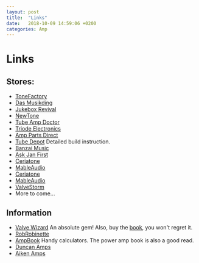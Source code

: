 ```yaml
---
layout: post
title:  "Links"
date:   2018-10-09 14:59:06 +0200
categories: Amp
---
```


# Links

## Stores:
- [ToneFactory](http://www.tonefactory.nl)
- [Das Musikding](https://www.musikding.de/)
- [Jukebox Revival](https://www.jukebox-revival.eu)
- [NewTone](http://www.newtone-online.nl/)
- [Tube Amp Doctor](http://www.tubeampdoctor.com/)
- [Triode Electronics](http://triodeelectronics.com/)
- [Amp Parts Direct](http://shop.amppartsdirect.com/)
- [Tube Depot](https://www.tubedepot.com/) Detailed build instruction.
- [Banzai Music](https://www.banzaimusic.com/)
- [Ask Jan First](http://www.askjanfirst.de)
- [Ceriatone](http://www.ceriatone.com/)
- [MableAudio](http://www.mableaudio.com/en/)
- [Ceriatone](http://www.ceriatone.com/)
- [MableAudio](http://www.mableaudio.com/en/)
- [ValveStorm](http://valvestorm.com/)
- More to come...

## Information
- [Valve Wizard](http://www.valvewizard.co.uk/) An absolute gem! Also, buy the [book](http://www.valvewizard.co.uk/Book1.html), you won't regret it.
- [RobRobinette](https://robrobinette.com/Amp_Stuff.htm)
- [AmpBook](https://www.ampbooks.com/) Handy calculators. The power amp book is also a good read.
- [Duncan Amps](https://www.duncanamps.com/)
- [Aiken Amps](http://aikenamps.com/)
